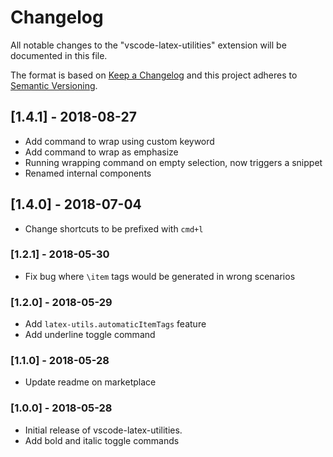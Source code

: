 # Changelog
All notable changes to the "vscode-latex-utilities" extension will be documented in this file.

The format is based on [Keep a Changelog](http://keepachangelog.com/en/1.0.0/)
and this project adheres to [Semantic Versioning](http://semver.org/spec/v2.0.0.html).

## [1.4.1] - 2018-08-27

- Add command to wrap using custom keyword
- Add command to wrap as emphasize
- Running wrapping command on empty selection, now triggers a snippet
- Renamed internal components

## [1.4.0] - 2018-07-04

- Change shortcuts to be prefixed with `cmd+l`

### [1.2.1] - 2018-05-30

- Fix bug where `\item` tags would be generated in wrong scenarios

### [1.2.0] - 2018-05-29

- Add `latex-utils.automaticItemTags` feature
- Add underline toggle command

### [1.1.0] - 2018-05-28

- Update readme on marketplace

### [1.0.0] - 2018-05-28

- Initial release of vscode-latex-utilities.
- Add bold and italic toggle commands